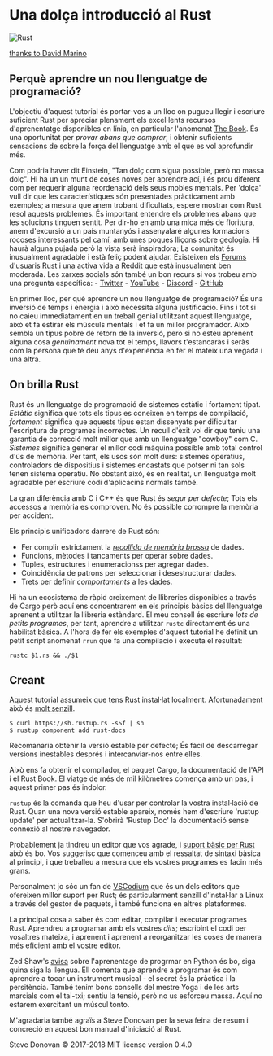 # Una dolça introducció al Rust

![Rust](PPrustS.png)

[thanks to David Marino](http://leftoversalad.com/c/015_programmingpeople/)

## Perquè aprendre un nou llenguatge de programació?

L'objectiu d'aquest tutorial és portar-vos a un lloc on pugueu llegir i escriure 
suficient Rust per apreciar plenament els excel·lents recursos d'aprenentatge 
disponibles en línia, en particular l'anomenat [The Book](https://doc.rust-lang.org/stable/book/).
És una oportunitat per _provar abans que comprar_, i obtenir suficients sensacions de
sobre la força del llenguatge amb el que es vol aprofundir més.

Com podria haver dit Einstein, "Tan dolç com sigua possible, però no massa dolç". Hi ha un un 
munt de coses noves per aprendre ací, i és prou diferent com per requerir alguna reordenació dels
seus mobles mentals. Per 'dolça' vull dir que les característiques són presentades pràcticament 
amb exemples; a mesura que anem trobant dificultats, espere mostrar com Rust resol aquests problemes. 
És important entendre els problemes abans que les solucions tinguen sentit. Per dir-ho en amb una mica
més de floritura, anem d'excursió a un país muntanyós i assenyalaré algunes formacions rocoses interessants
pel camí, amb unes poques lliçons sobre geologia. Hi haurà alguna pujada però la vista serà inspiradora; 
La comunitat és inusualment agradable i està feliç podent ajudar. Existeixen els [Forums d'usuaris Rust](https://users.rust-lang.org/) 
i una activa vida a [Reddit](https://www.reddit.com/r/rust/) que està inusualment ben moderada.
Les xarxes socials són també un bon recurs si vos trobeu amb una pregunta
específica: 
    - [Twitter](https://twitter.com/rustlang)
    - [YouTube](https://www.youtube.com/channel/UCaYhcUwRBNscFNUKTjgPFiA)
    - [Discord](https://discord.com/invite/rust-lang)
    - [GitHub](https://github.com/rust-lang)

En primer lloc, per què aprendre un nou llenguatge de programació? És una inversió 
de temps i energia i això necessita alguna justificació. Fins i tot si no caieu 
immediatament en un treball genial utilitzant aquest llenguatge, això et fa estirar els 
músculs mentals i et fa un millor programador. Això sembla un tipus pobre de retorn de la
inversió, però si no esteu aprenent alguna cosa _genuïnament_ nova tot el temps, llavors 
t'estancaràs i seràs com la persona que té deu anys d'experiència en fer el mateix una 
vegada i una altra.

## On brilla Rust

Rust és un llenguatge de programació de sistemes estàtic i fortament tipat. _Estàtic_ 
significa que tots els tipus es coneixen en temps de compilació, _fortament_ significa
que aquests tipus estan dissenyats per dificultar l'escriptura de programes incorrectes.
Un recull d'èxit vol dir que teniu una garantia de correcció molt millor que amb un 
llenguatge "cowboy" com C. _Sistemes_ significa generar el millor codi màquina possible
amb total control d'ús de memòria. Per tant, els usos són molt durs: sistemes operatius, 
controladors de dispositius i sistemes encastats que potser ni tan sols tenen sistema 
operatiu. No obstant això, és en realitat, un llenguatge molt agradable per escriure codi 
d'aplicacins normals també.

La gran diferència amb C i C++ és que Rust és _segur per defecte_; Tots els accessos a 
memòria es comproven. No és possible corrompre la memòria per accident.

Els principis unificadors darrere de Rust són:

  - Fer complir estrictament la [_recollida de memòria brossa_](https://ca.wikipedia.org/wiki/Recollida_de_mem%C3%B2ria_brossa) de dades.
  - Funcions, mètodes i tancaments per operar sobre dades.
  - Tuples, estructures i enumeracionss per agregar dades.
  - Coincidència de patrons per seleccionar i desestructurar dades.
  - Trets per definir _comportaments_ a les dades.

Hi ha un ecosistema de ràpid creixement de llibreries disponibles a través de Cargo però
aquí ens concentrarem en els principis bàsics del llenguatge aprenent a utilitzar la 
llibreria estàndard. El meu consell és escriure _lots de petits programes_, per tant, 
aprendre a utilitzar ```rustc``` directament és una habilitat bàsica. A l'hora de fer els 
exemples d'aquest tutorial he definit un petit script anomenat ```rrun``` que fa una 
compilació i executa el resultat:

```
rustc $1.rs && ./$1
```

## Creant

Aquest tutorial assumeix que tens Rust instal·lat localment. Afortunadament això és 
[molt senzill](https://www.rust-lang.org/en-US/downloads.html).

```
$ curl https://sh.rustup.rs -sSf | sh
$ rustup component add rust-docs
```
Recomanaria obtenir la versió estable per defecte; És fàcil de descarregar versions 
inestables després i intercanviar-nos entre elles.

Això ens fa obtenir el compilador, el paquet Cargo, la documentació de l'API i el Rust Book. 
El viatge de més de mil kilòmetres comença amb un pas, i aquest primer pas és indolor.

`rustup` és la comanda que heu d'usar per controlar la vostra instal·lació de Rust. Quan una 
nova versió estable apareix, només hem d'escriure 'rustup update' per actualitzar-la. S'obrirà
'Rustup Doc' la documentació sense connexió al nostre navegador.

Probablement ja tindreu un editor que vos agrade, i [suport bàsic per Rust](https://areweideyet.com/)
això és bo. Vos suggerisc que comenceu amb el ressaltat de sintaxi bàsica al principi, i que
treballeu a mesura que els vostres programes es facin més grans.

Personalment jo sóc un fan de [VSCodium]([https://vscodium.com/) que és un dels editors que 
ofereixen millor suport per Rust; és particularment senzill d'instal·lar a Linux a través del
gestor de paquets, i també funciona en altres plataformes.

La principal cosa a saber és com editar, compilar i executar programes Rust.
Aprendreu a programar amb els vostres _dits_; escribint el codi per vosaltres mateixa, i aprenent
i aprenent a reorganitzar les coses de manera més eficient amb el vostre editor.

Zed Shaw's [avisa](https://learnpythonthehardway.org/book/intro.html) sobre l'aprenentage
de progrmar en Python és bo, siga quina siga la llengua. Ell comenta que aprendre a programar
és com aprendre a tocar un instrument musical - el secret és la pràctica i la persitència.
També tenim bons consells del mestre Yoga i de les arts marcials com el tai-txi; sentiu la tensió,
però no us esforceu massa. Aquí no estarem exercitant un múscul tonto.

M'agradaria també agraïs a Steve Donovan per la seva feina de resum i concreció en aquest bon manual
d'iniciació al Rust.

Steve Donovan © 2017-2018 MIT license version 0.4.0

